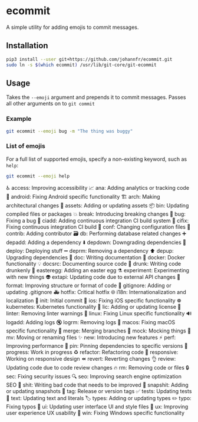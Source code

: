 # ecommit

A simple utility for adding emojis to commit messages.

## Installation

```bash
pip3 install --user git+https://github.com/johannfr/ecommit.git
sudo ln -s $(which ecommit) /usr/lib/git-core/git-ecommit
```

## Usage

Takes the `--emoji` argument and prepends it to commit messages. Passes all other arguments on to `git commit`

### Example
```bash
git ecommit --emoji bug -m "The thing was buggy"
```
### List of emojis
For a full list of supported emojis, specify a non-existing keyword, such as `help`:
```bash
git ecommit --emoji help
```

♿ access: Improving accessibility
📈 ana: Adding analytics or tracking code
🤖 android: Fixing Android specific functionality
🏗 arch: Making architectural changes
🍱 assets: Adding or updating assets
📦 bin: Updating compiled files or packages
💥 break: Introducing breaking changes
🐛 bug: Fixing a bug
👷 ciadd: Adding continuous integration CI build system
💚 cifix: Fixing continuous integration CI build
🔧 conf: Changing configuration files
👥 contrib: Adding contributor
🗃 db: Performing database related changes
➕ depadd: Adding a dependency
⬇️ depdown: Downgrading dependencies
🚀 deploy: Deploying stuff
➖ deprm: Removing a dependency
⬆️ depup: Upgrading dependencies
📝 doc: Writing documentation
🐳 docker: Docker functionality
💡 docsrc: Documenting source code
🍻 drunk: Writing code drunkenly
🥚 easteregg: Adding an easter egg
⚗ experiment: Experimenting with new things
👽 extapi: Updating code due to external API changes
🎨 format: Improving structure or format of code
🙈 gitignore: Adding or updating .gitignore
🚑 hotfix: Critical hotfix
🌐 i18n: Internationalization and localization
🎉 init: Initial commit
🍏 ios: Fixing iOS specific functionality
☸️ kubernetes: Kubernetes functionality
📄 lic: Adding or updating license
🚨 linter: Removing linter warnings
🐧 linux: Fixing Linux specific functionality
🔊 logadd: Adding logs
🔇 logrm: Removing logs
🍎 macos: Fixing macOS specific functionality
🔀 merge: Merging branches
🤡 mock: Mocking things
🚚 mv: Moving or renaming files
✨ new: Introducing new features
⚡️ perf: Improving performance
📌 pin: Pinning dependencies to specific versions
🚧 progress: Work in progress
♻️ refactor: Refactoring code
📱 responsive: Working on responsive design
⏪ revert: Reverting changes
👌 review: Updating code due to code review changes
🔥 rm: Removing code or files
🔒 sec: Fixing security issues
🔍 seo: Improving search engine optimization SEO
💩 shit: Writing bad code that needs to be improved
📸 snapshit: Adding or updating snapshots
🔖 tag: Release or version tags
✅ tests: Updating tests
💬 text: Updating text and literals
🏷️ types: Adding or updating types
✏️ typo: Fixing typos
💄 ui: Updating user interface UI and style files
🚸 ux: Improving user experience UX usability
🏁 win: Fixing Windows specific functionality
